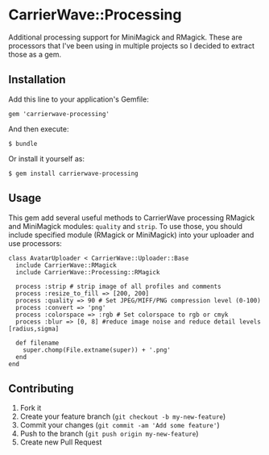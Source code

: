 # CarrierWave::Processing

Additional processing support for MiniMagick and RMagick. These are processors that I've been using in multiple projects so I decided to extract those as a gem.

## Installation

Add this line to your application's Gemfile:

    gem 'carrierwave-processing'

And then execute:

    $ bundle

Or install it yourself as:

    $ gem install carrierwave-processing

## Usage

This gem add several useful methods to CarrierWave processing RMagick and MiniMagick modules: `quality` and `strip`.
To use those, you should include specified module (RMagick or MiniMagick) into your uploader and use processors:

    class AvatarUploader < CarrierWave::Uploader::Base
      include CarrierWave::RMagick
      include CarrierWave::Processing::RMagick

      process :strip # strip image of all profiles and comments
      process :resize_to_fill => [200, 200]
      process :quality => 90 # Set JPEG/MIFF/PNG compression level (0-100)
      process :convert => 'png'
      process :colorspace => :rgb # Set colorspace to rgb or cmyk
      process :blur => [0, 8] #reduce image noise and reduce detail levels [radius,sigma]

      def filename
        super.chomp(File.extname(super)) + '.png'
      end
    end

## Contributing

1. Fork it
2. Create your feature branch (`git checkout -b my-new-feature`)
3. Commit your changes (`git commit -am 'Add some feature'`)
4. Push to the branch (`git push origin my-new-feature`)
5. Create new Pull Request

